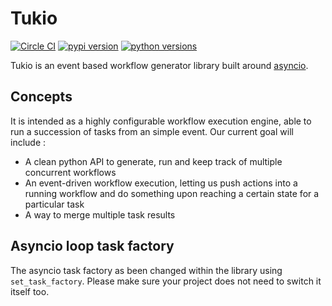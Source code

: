 # Tukio

[![Circle CI](https://img.shields.io/circleci/project/optiflows/tukio/master.svg)](https://circleci.com/gh/optiflows/tukio)
[![pypi version](http://img.shields.io/pypi/v/tukio.svg)](https://pypi.python.org/pypi/tukio)
[![python versions](https://img.shields.io/pypi/pyversions/tukio.svg)](https://pypi.python.org/pypi/tukio/)

Tukio is an event based workflow generator library built around [asyncio](https://docs.python.org/3/library/asyncio.html).

## Concepts

It is intended as a highly configurable workflow execution engine, able to run a succession of tasks from an simple event.
Our current goal will include :
* A clean python API to generate, run and keep track of multiple concurrent workflows
* An event-driven workflow execution, letting us push actions into a running workflow and do something upon reaching a certain state for a particular task
* A way to merge multiple task results

## Asyncio loop task factory
The asyncio task factory as been changed within the library using `set_task_factory`. Please make sure your project does not need to switch it itself too.
